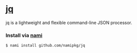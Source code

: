# [jq](https://github.com/stedolan/jq)

jq is a lightweight and flexible command-line JSON processor.

### Install via [nami](https://github.com/txthinking/nami)

```
$ nami install github.com/namipkg/jq
```
